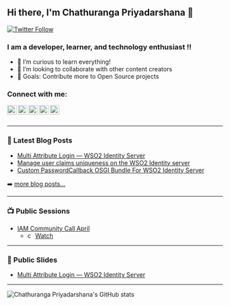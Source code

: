 ## Hi there, I'm Chathuranga Priyadarshana 👋

[![Twitter Follow](https://img.shields.io/twitter/follow/chathurangap688?color=1DA1F2&logo=twitter&style=for-the-badge)](https://twitter.com/intent/follow?screen_name=chathurangap688)

### I am a developer, learner, and technology enthusiast !!

- 🌱 I’m curious to learn everything!
- 👯 I’m looking to collaborate with other content creators
- 🥅 Goals: Contribute more to Open Source projects

### Connect with me:

[<img align="left" alt="chathurangap688 | Twitter" width="22px" src="https://cdn.jsdelivr.net/npm/simple-icons@v3/icons/twitter.svg" />](https://twitter.com/chathurangap688)
[<img align="left" alt="chathurangap688 | LinkedIn" width="22px" src="https://cdn.jsdelivr.net/npm/simple-icons@v3/icons/linkedin.svg" />](https://www.linkedin.com/in/bmcpthilaka/)
[<img align="left" alt="chathurangap688 | Facebook" width="22px" src="https://cdn.jsdelivr.net/npm/simple-icons@3.13.0/icons/facebook.svg" />](https://www.facebook.com/chathurangapriyadarshanathilakawansha/)
[<img align="left" alt="chathurangap688 | Medium" width="22px" src="https://cdn.jsdelivr.net/npm/simple-icons@3.13.0/icons/medium.svg" />](https://chathurangapriyadarshana.medium.com/)
[<img align="left" alt="chathurangap688 | GitHub" width="22px" src="https://cdn.jsdelivr.net/npm/simple-icons@3.13.0/icons/github.svg" />](https://github.com/chathurangap688)

<br />
<br />

---

### 📕 Latest Blog Posts

<!-- BLOG-POST-LIST:START -->
- [Multi Attribute Login — WSO2 Identity Server](https://chathurangapriyadarshana.medium.com/multi-attribute-login-wso2-identity-server-867a9ee60ce1)
- [Manage user claims uniqueness on the WSO2 Identity server](https://chathurangapriyadarshana.medium.com/manage-user-claims-uniqueness-on-the-wso2-identity-server-1be461934b7e)
- [Custom PasswordCallback OSGI Bundle For WSO2 Identity Server](https://chathurangapriyadarshana.medium.com/custom-passwordcallback-osgi-bundle-for-wso2-identity-server-bdc269e0dc11)
<!-- BLOG-POST-LIST:END -->

➡️ [more blog posts...](https://chathurangapriyadarshana.medium.com/)

---

### 📺 Public Sessions

- [IAM Community Call April](https://github.com/wso2/is-community-call/blob/master/22042021.md)
    - <img align="left" alt="chathurangap688 | Twitter" width="15px" src="https://cdn.jsdelivr.net/npm/simple-icons@3.13.0/icons/youtube.svg" /> [Watch](https://www.youtube.com/watch?v=LoQafTJsVmU&t=2008s&ab_channel=WSO2)

---

### 📔 Public Slides
- [Multi Attribute Login — WSO2 Identity Server](https://www.slideshare.net/ChathurangaPriyadars1/multi-attribute-login-feature-250087186)

---

![Chathuranga Priyadarshana's GitHub stats](https://github-readme-stats.vercel.app/api?username=chathurangap688&count_private=true&hide_border=true)